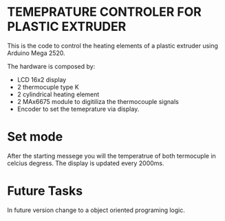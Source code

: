 # TEMEPRATURE CONTROLER FOR PLASTIC EXTRUDER

This is the code to control the heating elements of a plastic extruder
using Arduino Mega 2520. 

The hardware is composed by:
- LCD 16x2 display
- 2 thermocuple type K
- 2 cylindrical heating element
- 2 MAx6675 module to digitiliza the thermocouple signals
- Encoder to set the temeprature via display. 

# Set mode

After the starting messege you will the temperatrue of both termocuple in celcius degress. The display is updated every 2000ms. 


# Future Tasks
In future version change to a object oriented programing logic. 


